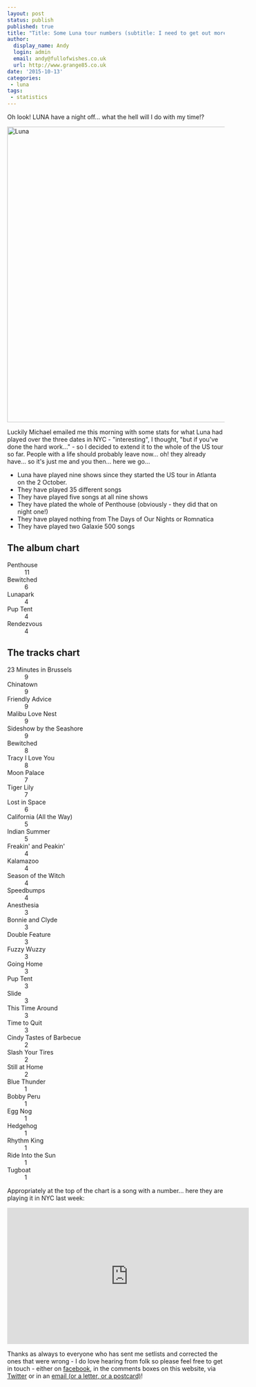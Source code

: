 ```yaml
---
layout: post
status: publish
published: true
title: "Title: Some Luna tour numbers (subtitle: I need to get out more)"
author:
  display_name: Andy
  login: admin
  email: andy@fullofwishes.co.uk
  url: http://www.grange85.co.uk
date: '2015-10-13'
categories:
 - luna
tags:
 - statistics
---
```

<p class="lead">Oh look! LUNA have a night off... what the hell will I do with my time!?</p>

<a data-flickr-embed="true" data-footer="true"  href="https://www.flickr.com/photos/johnmcnicholas/21714982050/in/pool-aheadfullofwishes/" title="Luna"><img src="https://farm1.staticflickr.com/600/21714982050_df210a208c_b.jpg" width="1024" height="683" alt="Luna"></a>

<p>Luckily Michael emailed me this morning with some stats for what Luna had played over the three dates in NYC - "interesting", I thought, "but if you've done the hard work..." - so I decided to extend it to the whole of the US tour so far. People with a life should probably leave now... oh! they already have... so it's just me and you then... here we go...</p>

<ul>
	<li>Luna have played nine shows since they started the US tour in Atlanta on the 2 October.</li>
	<li>They have played 35 different songs</li>
	<li>They have played five songs at all nine shows</li>
	<li>They have plated the whole of Penthouse (obviously - they did that on night one!)</li>
	<li>They have played nothing from The Days of Our Nights or Romnatica</li>
	<li>They have played two Galaxie 500 songs</li>
</ul>

<h2>The album chart</h2>
<dl class="dl-horizontal">
  <dt>Penthouse</dt>
  <dd>11</dd>
  <dt>Bewitched</dt>
  <dd>6</dd>
  <dt>Lunapark</dt>
  <dd>4</dd>
  <dt>Pup Tent</dt>
  <dd>4</dd>
  <dt>Rendezvous</dt>
  <dd>4</dd>
</dl>

<h2>The tracks chart</h2>
<dl class="dl-horizontal">
<dt>23 Minutes in Brussels</dt>
<dd>9</dd>
<dt>Chinatown</dt>
<dd>9</dd>
<dt>Friendly Advice</dt>
<dd>9</dd>
<dt>Malibu Love Nest</dt>
<dd>9</dd>
<dt>Sideshow by the Seashore</dt>
<dd>9</dd>
<dt>Bewitched</dt>
<dd>8</dd>
<dt>Tracy I Love You</dt>
<dd>8</dd>
<dt>Moon Palace</dt>
<dd>7</dd>
<dt>Tiger Lily</dt>
<dd>7</dd>
<dt>Lost in Space</dt>
<dd>6</dd>
<dt>California (All the Way)</dt>
<dd>5</dd>
<dt>Indian Summer</dt>
<dd>5</dd>
<dt>Freakin' and Peakin'</dt>
<dd>4</dd>
<dt>Kalamazoo</dt>
<dd>4</dd>
<dt>Season of the Witch</dt>
<dd>4</dd>
<dt>Speedbumps</dt>
<dd>4</dd>
<dt>Anesthesia</dt>
<dd>3</dd>
<dt>Bonnie and Clyde</dt>
<dd>3</dd>
<dt>Double Feature</dt>
<dd>3</dd>
<dt>Fuzzy Wuzzy</dt>
<dd>3</dd>
<dt>Going Home</dt>
<dd>3</dd>
<dt>Pup Tent</dt>
<dd>3</dd>
<dt>Slide</dt>
<dd>3</dd>
<dt>This Time Around</dt>
<dd>3</dd>
<dt>Time to Quit</dt>
<dd>3</dd>
<dt>Cindy Tastes of Barbecue</dt>
<dd>2</dd>
<dt>Slash Your Tires</dt>
<dd>2</dd>
<dt>Still at Home</dt>
<dd>2</dd>
<dt>Blue Thunder</dt>
<dd>1</dd>
<dt>Bobby Peru</dt>
<dd>1</dd>
<dt>Egg Nog</dt>
<dd>1</dd>
<dt>Hedgehog</dt>
<dd>1</dd>
<dt>Rhythm King</dt>
<dd>1</dd>
<dt>Ride Into the Sun</dt>
<dd>1</dd>
<dt>Tugboat</dt>
<dd>1</dd>
</dl>

<p>Appropriately at the top of the chart is a song with a number... here they are playing it in NYC last week:</p>
<iframe width="560" height="315" src="https://www.youtube.com/embed/1VplWDxCQ0c" frameborder="0" allowfullscreen></iframe>

<p>Thanks as always to everyone who has sent me setlists and corrected the ones that were wrong - I do love hearing from folk so please feel free to get in touch - either on <a href="http://www.facebook.com/fullofwishes">facebook</a>, in the comments boxes on this website, via <a href="http://www.twitter.com">Twitter</a> or in an <a href="/about/">email (or a letter, or a postcard)</a>!</p>
